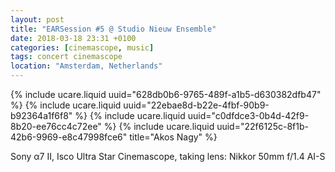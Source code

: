 ```yaml
---
layout: post
title: "EARSession #5 @ Studio Nieuw Ensemble"
date: 2018-03-18 23:31 +0100
categories: [cinemascope, music]
tags: concert cinemascope
location: "Amsterdam, Netherlands"
---
```


{% include ucare.liquid uuid="628db0b6-9765-489f-a1b5-d630382dfb47" %}
{% include ucare.liquid uuid="22ebae8d-b22e-4fbf-90b9-b92364a1f6f8" %}
{% include ucare.liquid uuid="c0dfdce3-0b4d-42f9-8b20-ee76cc4c72ee" %}
{% include ucare.liquid uuid="22f6125c-8f1b-42b6-9969-e8c47998fce6" title="Akos Nagy" %}

Sony α7 II, Isco Ultra Star Cinemascope, taking lens: Nikkor 50mm f/1.4 AI-S
